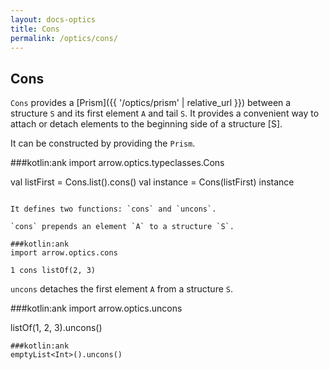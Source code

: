 ```yaml
---
layout: docs-optics
title: Cons
permalink: /optics/cons/
---
```


## Cons

`Cons` provides a [Prism]({{ '/optics/prism' | relative_url }}) between a structure `S` and its first element `A` and tail `S`.
It provides a convenient way to attach or detach elements to the beginning side of a structure [S].

It can be constructed by providing the `Prism`.

###kotlin:ank
import arrow.optics.typeclasses.Cons

val listFirst = Cons.list<Int>().cons()
val instance = Cons(listFirst)
instance
```

It defines two functions: `cons` and `uncons`.

`cons` prepends an element `A` to a structure `S`.

###kotlin:ank
import arrow.optics.cons

1 cons listOf(2, 3)
```

`uncons` detaches the first element `A` from a structure `S`.

###kotlin:ank
import arrow.optics.uncons

listOf(1, 2, 3).uncons()
```
###kotlin:ank
emptyList<Int>().uncons()
```
